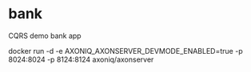 # bank
CQRS demo bank app

docker run -d -e AXONIQ_AXONSERVER_DEVMODE_ENABLED=true -p 8024:8024 -p 8124:8124 axoniq/axonserver